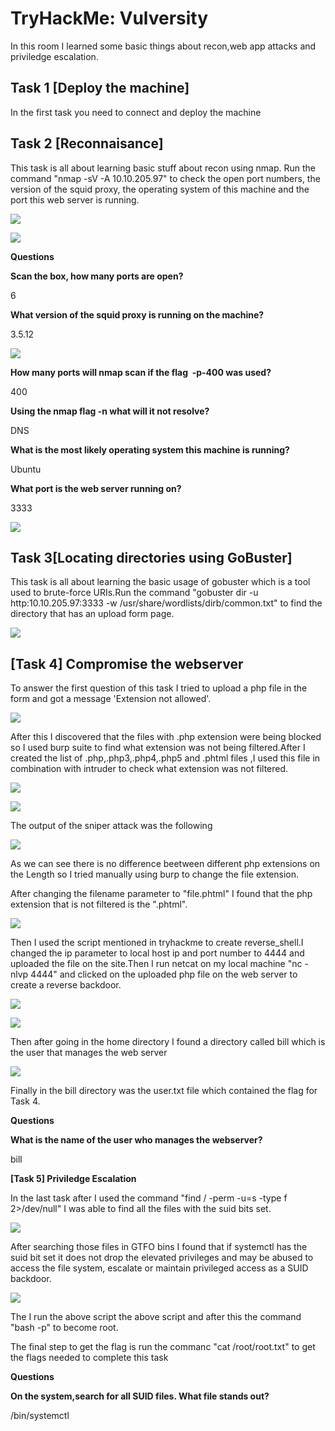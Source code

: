 # TryHackMe: Vulversity

In this room I learned some basic things about recon,web app attacks and priviledge escalation.

## Task 1 [Deploy the machine]

In the first task you need to connect and deploy the machine

## Task 2 [Reconnaisance]

This task is all about learning basic stuff about recon using nmap. Run the command "nmap -sV -A 10.10.205.97" to check the open port numbers, the version of the squid proxy, the operating system of this machine and the port this web server is running.

[![](https://blogger.googleusercontent.com/img/b/R29vZ2xl/AVvXsEhqQ_ofysO5rMOJhX1ZSVrhP9sCTqM1mlohQx4A6lHqCXrm9QNYJD6hD4If7YvpKfp-00v4uoFcj33_o-NJjLCk9-QIfUm57MKvj4jk2Nd2-10Uq11x4m_hpBKaX-S90DTDaEqAb5HqVCS1XVZwdgF8jx60rWjyNVInH8OvXYq5LnHBU2h9fUqP9T8mUg/w431-h365/%CE%A3%CF%84%CE%B9%CE%B3%CE%BC%CE%B9%CE%BF%CC%81%CF%84%CF%85%CF%80%CE%BF%202022-04-18,%2012.08.17%20%CF%80%CE%BC.png)](https://www.blogger.com/blog/page/edit/6040287426171712342/4409551937287025563#)

[![](https://blogger.googleusercontent.com/img/b/R29vZ2xl/AVvXsEjsoa_1m7k32IwZ6QoAqqJXfbE5Tt1EPMH7GyPMQwV6eQoBoRo-BBB03pKbSgmhTJrDKV39WuCJOPIlfuDN2ayAs59UZLnZZJHT_EZzxveTkbKYlPLCLTWllzNfcDKRM615NtAaqUo1YenRBRzDQ4Cg7yeZ3htZy4YcrRm6KMdchaHGbxnEh6w1BJIRqQ/w431-h343/%CE%A3%CF%84%CE%B9%CE%B3%CE%BC%CE%B9%CE%BF%CC%81%CF%84%CF%85%CF%80%CE%BF%202022-04-18,%2012.08.35%20%CF%80%CE%BC.png)](https://www.blogger.com/blog/page/edit/6040287426171712342/4409551937287025563#)

**Questions**
  
**Scan the box, how many ports are open?**

6

**What version of the squid proxy is running on the machine?**

3.5.12

[![](https://blogger.googleusercontent.com/img/b/R29vZ2xl/AVvXsEiZtytdfFL5xZYkQW4P8g2w0_UlGczWMeBY4CwShJ3Uh4h6MhRXsCh1RcTvIEZuMW_u691pRXXbFgJlELSK_SoLd7mHX-9x2bgKA6s7VbDcXgYmlgCsaWwBomoqU6NKk03ip52EQmLasxWFpT1rpC7IlaQRxbJi1aiixapnxAI3xRlDvxlLcF4ImsYv7g/w600-h28/%CE%A3%CF%84%CE%B9%CE%B3%CE%BC%CE%B9%CE%BF%CC%81%CF%84%CF%85%CF%80%CE%BF%202022-04-17,%208.32.35%20%CE%BC%CE%BC.png)](https://www.blogger.com/blog/page/edit/6040287426171712342/4409551937287025563#)

**How many ports will nmap scan if the flag  -p-400 was used?**

400

**Using the nmap flag -n what will it not resolve?**

DNS

**What is the most likely operating system this machine is running?**

Ubuntu

**What port is the web server running on?**

3333

[![](https://blogger.googleusercontent.com/img/b/R29vZ2xl/AVvXsEgIsiotPNXVXsKaKAq2eyRcDMshrwAX44Upy5K5PFUZjTL3uEcVVhtkzJc9Ogf0CjaOeFKiIuXiYVGRvGhyXndgmMk5XIyEACAG9c1QRjBwp6FpVD_A80ErYJ3XA_5uSm6Dk4OKjsN-on4v129E33nicHNPnnjlU3Gw1_xggZQM5UJMFhvG185_q55VKQ/w320-h12/%CE%A3%CF%84%CE%B9%CE%B3%CE%BC%CE%B9%CE%BF%CC%81%CF%84%CF%85%CF%80%CE%BF%202022-04-17,%208.43.46%20%CE%BC%CE%BC.png)](https://www.blogger.com/blog/page/edit/6040287426171712342/4409551937287025563#)

## Task 3[Locating directories using GoBuster]

This task is all about learning the basic usage of gobuster which is a tool used to brute-force URIs.Run the command "gobuster dir -u http:10.10.205.97:3333 -w /usr/share/wordlists/dirb/common.txt" to find the directory that has an upload form page.
  

[![](https://blogger.googleusercontent.com/img/b/R29vZ2xl/AVvXsEijf61toH2gVQCtNBl8JE9kvvCTu9O0G1SRGtAr_wG78o61aiNWkMAF5CULmrIXfiNsTNLBbDNHsOFF4fLFE7RRM7m5otmfFR3dMqw_yDIo1WGI3R1VZ71tyrky3Arqq3j3jHngBh89wvRtplsiQezfFoK-prD4gKuMGixvGLyOA2O64BMLLOjK0_mUVw/w387-h304/%CE%A3%CF%84%CE%B9%CE%B3%CE%BC%CE%B9%CE%BF%CC%81%CF%84%CF%85%CF%80%CE%BF%202022-04-17,%208.52.14%20%CE%BC%CE%BC.png)](https://www.blogger.com/blog/page/edit/6040287426171712342/4409551937287025563#)

## [Task 4] Compromise the webserver

To answer the first question of this task I tried to upload a php file in the form and got a message 'Extension not allowed'.

[![](https://blogger.googleusercontent.com/img/b/R29vZ2xl/AVvXsEjf6exOlgOsCSDFnL4YEDPI3Od1DOQwPjDnbgdEAGOWTF4TADWp6mWv7gdVQ-OowH5cK5KSaZman9tVl1-BFBQTGOtKwZKE0_IbZV0o_aZz7LiXUAXe4ObEzS8vxyJG-aQb2WIqZXpeTkkJ_orf0nWseAcSiV6GyqiW_teUkkh-19gtcDSNMmfETG5ydg/w357-h76/%CE%A3%CF%84%CE%B9%CE%B3%CE%BC%CE%B9%CE%BF%CC%81%CF%84%CF%85%CF%80%CE%BF%202022-04-17,%2010.57.42%20%CE%BC%CE%BC.png)](https://www.blogger.com/blog/page/edit/6040287426171712342/4409551937287025563#)

After this I discovered that the files with .php extension were being blocked so I used burp suite to find what extension was not being filtered.After I created the list of .php,.php3,.php4,.php5 and .phtml files ,I used this file in combination with intruder to check what extension was not filtered.

[![](https://blogger.googleusercontent.com/img/b/R29vZ2xl/AVvXsEgOphcUYDu-TkVKnpwwyur5tTEEnCgXNEbILRHi5LtdQRBNuCgpOHJmx1iy18KSIQfVxUBkjG-T9ROg7IQohfoCYRt2Qjr8oYWvgAmr0clOY0Am6ZCg2WrRsFCbPCIM53nuEA7mARL9kMcBuBYkBaxqRYqUJ89PwQte9LiToJuqTkvXHB9vjdc7woQh5w/w635-h285/%CE%A3%CF%84%CE%B9%CE%B3%CE%BC%CE%B9%CE%BF%CC%81%CF%84%CF%85%CF%80%CE%BF%202022-04-17,%2011.00.14%20%CE%BC%CE%BC.png)](https://www.blogger.com/blog/page/edit/6040287426171712342/4409551937287025563#)

[![](https://blogger.googleusercontent.com/img/b/R29vZ2xl/AVvXsEghiBnxeXh173zrrTB0ojAfRVBmh3aU4Lir0QCfZUGDnhgC_nJdIl3euO9uxV2BD6n6hRJJpgnpILdyHo0X3g3ThEbupmxV865hH3sPmlcWkkFQJOhpRunBa8U24mtHewmg5TZhYbmSMe_tEybs_TNhvntrrf4Cp0yjt-N1cWDSVHvS2_XGCUCJXmds6A/w825-h23/%CE%A3%CF%84%CE%B9%CE%B3%CE%BC%CE%B9%CE%BF%CC%81%CF%84%CF%85%CF%80%CE%BF%202022-04-17,%2011.00.49%20%CE%BC%CE%BC.png)](https://www.blogger.com/blog/page/edit/6040287426171712342/4409551937287025563#)

The output of the sniper attack was the following 

[![](https://blogger.googleusercontent.com/img/b/R29vZ2xl/AVvXsEimPg-97LG8k_zlK3GSl-g8u4UDPy7tuxEwLBpcdTxDqjOD4O1G2l-dZ_G2lcAAyVeiSO0_mIpGmvUt9KV4eqQWiz820BpBfv4zK3TUwXmiQsQIHLRk65CQmHvwlRxHKGAOWk3LWqbhcX_9KTPRIrmvM4x-DLHYXOQ9XHnHYTL76CZtHF_VLYY3XtV81g/w735-h147/%CE%A3%CF%84%CE%B9%CE%B3%CE%BC%CE%B9%CE%BF%CC%81%CF%84%CF%85%CF%80%CE%BF%202022-04-17,%2011.01.52%20%CE%BC%CE%BC.png)](https://www.blogger.com/blog/page/edit/6040287426171712342/4409551937287025563#)

As we can see there is no difference beetween different php extensions on the Length so I tried manually using burp to change the file extension.

After changing the filename parameter to "file.phtml" I found that the php extension that is not filtered is the ".phtml".

[![](https://blogger.googleusercontent.com/img/b/R29vZ2xl/AVvXsEhjScZEfGazC8sVi3pFLzyPbjYdUgrS44iA6AAqdMVHKNNoZqC9_0IxVshFCe9Si1MrFrZd3gWDgbK09MDS-X0N_-5RaVwdIu3r-h7DgqcWJtFF0S952j4LvmpYir2bD92Tp81s0ydAPmowsKBT99TVY160VNZsyc5rTB6SLH7v4c5xTmYz6o5llz-jgA/w1077-h37/%CE%A3%CF%84%CE%B9%CE%B3%CE%BC%CE%B9%CE%BF%CC%81%CF%84%CF%85%CF%80%CE%BF%202022-04-17,%2011.03.30%20%CE%BC%CE%BC.png)](https://www.blogger.com/blog/page/edit/6040287426171712342/4409551937287025563#)

Then I used the script mentioned in tryhackme to create reverse_shell.I changed the ip parameter to local host ip and port number to 4444 and uploaded the file on the site.Then I run netcat on my local machine "nc -nlvp 4444" and clicked on the uploaded php file on the web server to create a reverse backdoor.

[![](https://blogger.googleusercontent.com/img/b/R29vZ2xl/AVvXsEiPH_gA81DthLV10X765-wbh3f6U8RksUMII6_ZIRlNBkwgxph2JsccJCg7tntAx4rAv-uDWYdsTO37ADE2hvy6HzUf4TycwpauAo59Z5d6PahVsNFvQiFp7Zilwz9yEqBG4kY70oEbSkAd66fit0DFsun8JLbushqJYF_YZn-T9pMNAoMtBq8GDkeBlA/s320/%CE%A3%CF%84%CE%B9%CE%B3%CE%BC%CE%B9%CE%BF%CC%81%CF%84%CF%85%CF%80%CE%BF%202022-04-17,%2011.07.04%20%CE%BC%CE%BC.png)](https://www.blogger.com/blog/page/edit/6040287426171712342/4409551937287025563#)

[![](https://blogger.googleusercontent.com/img/b/R29vZ2xl/AVvXsEiSS4vZkoIulRqZNc9CDkcAVhTDKa7Y1ivSOyTlBDpWPRjp55WrmouRnr84YOf_7RsbT-q2K7-Ohb2cin8y3emOSxPWVOJlM1i0ozsibofLRhcMN0p1qDJfahWVv1qYva-F1dqQgxqGDLNTR2VcQNi_NAf3mJU_GutadjeXjXuNylEs92HZJPtOfYqMaQ/s320/%CE%A3%CF%84%CE%B9%CE%B3%CE%BC%CE%B9%CE%BF%CC%81%CF%84%CF%85%CF%80%CE%BF%202022-04-17,%2011.08.17%20%CE%BC%CE%BC.png)](https://www.blogger.com/blog/page/edit/6040287426171712342/4409551937287025563#)

Then after going in the home directory I found a directory called bill which is the user that manages the web server

[![](https://blogger.googleusercontent.com/img/b/R29vZ2xl/AVvXsEh1zcXTy-Fx8KKFkIT3G-rz8fBQB1cOxcaR1o6wg_QuKEatBe45CpQEwTd28ZgQ-vBrK3ok41_JbAMb-cPRp7b6VEHtUTphMYvMsZxVqzyQJjf0eV27467YOPQQx4fIk2KCzW5ZkzcVKM8OrAeZhslsDKta1FKLSLlNRIIIYgW7r5eiYO_BI6gcmBQ0IQ/s320/%CE%A3%CF%84%CE%B9%CE%B3%CE%BC%CE%B9%CE%BF%CC%81%CF%84%CF%85%CF%80%CE%BF%202022-04-17,%2011.09.23%20%CE%BC%CE%BC.png)](https://www.blogger.com/blog/page/edit/6040287426171712342/4409551937287025563#)

  

Finally in the bill directory was the user.txt file which contained the flag for Task 4.

**Questions**

**What is the name of the user who manages the webserver?**

bill

**[Task 5] Priviledge Escalation**

In the last task after I used the command "find / -perm -u=s -type f 2>/dev/null" I was able to find all the files with the suid bits set.

[![](https://blogger.googleusercontent.com/img/b/R29vZ2xl/AVvXsEjaSMu8_tIHGJ0uLlyg3Co5F1sQ-QQJsKr7ukZ7vHABTWnFsZtRGjlwI8I6FXeYvotHqSlpojrbLG7BJ1XwUFRcRPD5tyssetgOY59xDs0Lp2ABUqZrc6Xx2_zChhQqqaSd0jBSbL0rlmRez6NE_6Wd-VneiAXZ5fM26eS8kbXVymiYTyX51vg0S45pbQ/s320/%CE%A3%CF%84%CE%B9%CE%B3%CE%BC%CE%B9%CE%BF%CC%81%CF%84%CF%85%CF%80%CE%BF%202022-04-17,%2011.18.44%20%CE%BC%CE%BC.png)](https://www.blogger.com/blog/page/edit/6040287426171712342/4409551937287025563#)

  

  

  

After searching those files in GTFO bins I found that if systemctl has the suid bit set it does not drop the elevated privileges and may be abused to access the file system, escalate or maintain privileged access as a SUID backdoor.

[![](https://blogger.googleusercontent.com/img/b/R29vZ2xl/AVvXsEhQuUjCuv1yK7qoA0Iz4UJL1WZyw5NiEazRCwjVvdHm75w4yiCE8k3Mi5B_aM-WWwDeQyQ2ygaC9cxO67Jh5rlrwT48B7y8yOIpmolLkPIdmYYoIJSyDIS3lMfTa_H7OAgU-7jKUSi1Cc8xQetGcygf9kTWR47sgp0zaxkbzjM_Tb9zDHb4_9tef3HUkQ/s320/%CE%A3%CF%84%CE%B9%CE%B3%CE%BC%CE%B9%CE%BF%CC%81%CF%84%CF%85%CF%80%CE%BF%202022-04-17,%2011.48.35%20%CE%BC%CE%BC.png)](https://www.blogger.com/blog/page/edit/6040287426171712342/4409551937287025563#)

  

  

  

The I run the above script the above script and after this the command "bash -p" to become root.

The final step to get the flag is run the commanc "cat /root/root.txt" to get the flags needed to complete this task

**Questions**

**On the system,search for all SUID files. What file stands out?**

/bin/systemctl
